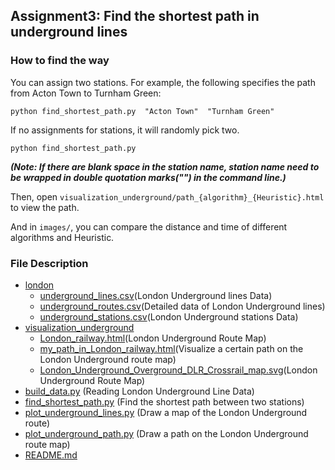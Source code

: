 ## Assignment3: Find the shortest path in underground lines 
### How to find the way
You can assign two stations. For example, the following specifies the path from Acton Town to Turnham Green:
```
python find_shortest_path.py  "Acton Town"  "Turnham Green"
```

If no assignments for stations, it will randomly pick two.
```
python find_shortest_path.py 
```
***(Note: If there are blank space in the station name, station name need to be wrapped in double quotation marks("") in the command line.)***

Then, open `visualization_underground/path_{algorithm}_{Heuristic}.html` to view the path.

And in `images/`, you can compare the distance and time of different algorithms and Heuristic.

### File Description
- [london](london) 
  - [underground_lines.csv](london%2Funderground_lines.csv)(London Underground lines Data)
  - [underground_routes.csv](london%2Funderground_routes.csv)(Detailed data of London Underground lines)
  - [underground_stations.csv](london%2Funderground_stations.csv)(London Underground stations Data)
- [visualization_underground](visualization_underground)
  - [London_railway.html](visualization_underground%2FLondon_railway.html)(London Underground Route Map)
  - [my_path_in_London_railway.html](visualization_underground%2Fmy_path_in_London_railway.html)(Visualize a certain path on the London Underground route map)
  - [London_Underground_Overground_DLR_Crossrail_map.svg](visualization_underground%2FLondon_Underground_Overground_DLR_Crossrail_map.svg)(London Underground Route Map)
- [build_data.py](build_data.py) (Reading London Underground Line Data)
- [find_shortest_path.py](find_shortest_path.py) (Find the shortest path between two stations)
- [plot_underground_lines.py](plot_underground_lines.py) (Draw a map of the London Underground route)
- [plot_underground_path.py](plot_underground_path.py) (Draw a path on the London Underground route map)
- [README.md](README.md)

